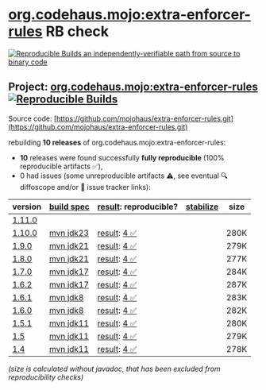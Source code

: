 [org.codehaus.mojo:extra-enforcer-rules](https://central.sonatype.com/artifact/org.codehaus.mojo/extra-enforcer-rules/versions) RB check
=======

[![Reproducible Builds](https://reproducible-builds.org/images/logos/rb.svg) an independently-verifiable path from source to binary code](https://reproducible-builds.org/)

## Project: [org.codehaus.mojo:extra-enforcer-rules](https://central.sonatype.com/artifact/org.codehaus.mojo/extra-enforcer-rules/versions) [![Reproducible Builds](https://img.shields.io/endpoint?url=https://raw.githubusercontent.com/jvm-repo-rebuild/reproducible-central/master/content/org/codehaus/mojo/extra-enforcer-rules/badge.json)](https://github.com/jvm-repo-rebuild/reproducible-central/blob/master/content/org/codehaus/mojo/extra-enforcer-rules/README.md)

Source code: [https://github.com/mojohaus/extra-enforcer-rules.git](https://github.com/mojohaus/extra-enforcer-rules.git)

rebuilding **10 releases** of org.codehaus.mojo:extra-enforcer-rules:
- **10** releases were found successfully **fully reproducible** (100% reproducible artifacts :white_check_mark:),
- 0 had issues (some unreproducible artifacts :warning:, see eventual :mag: diffoscope and/or :memo: issue tracker links):

| version | [build spec](/BUILDSPEC.md) | [result](https://reproducible-builds.org/docs/jvm/): reproducible? | [stabilize](https://github.com/google/oss-rebuild/blob/main/cmd/stabilize/README.md) | size |
| -- | --------- | ------ | ------ | -- |
| [1.11.0](https://central.sonatype.com/artifact/org.codehaus.mojo/extra-enforcer-rules/1.11.0/pom) | | | |
| [1.10.0](https://central.sonatype.com/artifact/org.codehaus.mojo/extra-enforcer-rules/1.10.0/pom) | [mvn jdk23](extra-enforcer-rules-1.10.0.buildspec) | [result](extra-enforcer-rules-1.10.0.buildinfo): [4 :white_check_mark: ](extra-enforcer-rules-1.10.0.buildcompare) | | 280K |
| [1.9.0](https://central.sonatype.com/artifact/org.codehaus.mojo/extra-enforcer-rules/1.9.0/pom) | [mvn jdk21](extra-enforcer-rules-1.9.0.buildspec) | [result](extra-enforcer-rules-1.9.0.buildinfo): [4 :white_check_mark: ](extra-enforcer-rules-1.9.0.buildcompare) | | 279K |
| [1.8.0](https://central.sonatype.com/artifact/org.codehaus.mojo/extra-enforcer-rules/1.8.0/pom) | [mvn jdk21](extra-enforcer-rules-1.8.0.buildspec) | [result](extra-enforcer-rules-1.8.0.buildinfo): [4 :white_check_mark: ](extra-enforcer-rules-1.8.0.buildcompare) | | 277K |
| [1.7.0](https://central.sonatype.com/artifact/org.codehaus.mojo/extra-enforcer-rules/1.7.0/pom) | [mvn jdk17](extra-enforcer-rules-1.7.0.buildspec) | [result](extra-enforcer-rules-1.7.0.buildinfo): [4 :white_check_mark: ](extra-enforcer-rules-1.7.0.buildcompare) | | 284K |
| [1.6.2](https://central.sonatype.com/artifact/org.codehaus.mojo/extra-enforcer-rules/1.6.2/pom) | [mvn jdk17](extra-enforcer-rules-1.6.2.buildspec) | [result](extra-enforcer-rules-1.6.2.buildinfo): [4 :white_check_mark: ](extra-enforcer-rules-1.6.2.buildcompare) | | 287K |
| [1.6.1](https://central.sonatype.com/artifact/org.codehaus.mojo/extra-enforcer-rules/1.6.1/pom) | [mvn jdk8](extra-enforcer-rules-1.6.1.buildspec) | [result](extra-enforcer-rules-1.6.1.buildinfo): [4 :white_check_mark: ](extra-enforcer-rules-1.6.1.buildcompare) | | 283K |
| [1.6.0](https://central.sonatype.com/artifact/org.codehaus.mojo/extra-enforcer-rules/1.6.0/pom) | [mvn jdk8](extra-enforcer-rules-1.6.0.buildspec) | [result](extra-enforcer-rules-1.6.0.buildinfo): [4 :white_check_mark: ](extra-enforcer-rules-1.6.0.buildcompare) | | 282K |
| [1.5.1](https://central.sonatype.com/artifact/org.codehaus.mojo/extra-enforcer-rules/1.5.1/pom) | [mvn jdk11](extra-enforcer-rules-1.5.1.buildspec) | [result](extra-enforcer-rules-1.5.1.buildinfo): [4 :white_check_mark: ](extra-enforcer-rules-1.5.1.buildcompare) | | 280K |
| [1.5](https://central.sonatype.com/artifact/org.codehaus.mojo/extra-enforcer-rules/1.5/pom) | [mvn jdk11](extra-enforcer-rules-1.5.buildspec) | [result](extra-enforcer-rules-1.5.buildinfo): [4 :white_check_mark: ](extra-enforcer-rules-1.5.buildcompare) | | 279K |
| [1.4](https://central.sonatype.com/artifact/org.codehaus.mojo/extra-enforcer-rules/1.4/pom) | [mvn jdk11](extra-enforcer-rules-1.4.buildspec) | [result](extra-enforcer-rules-1.4.buildinfo): [4 :white_check_mark: ](extra-enforcer-rules-1.4.buildcompare) | | 278K |

<i>(size is calculated without javadoc, that has been excluded from reproducibility checks)</i>
